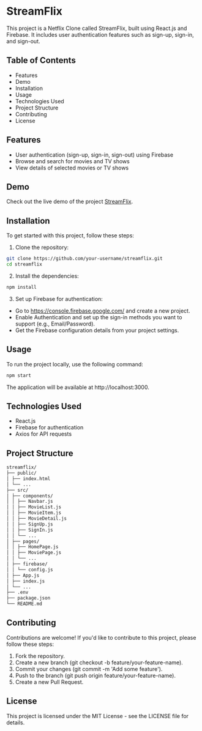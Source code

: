 # StreamFlix

This project is a Netflix Clone called StreamFlix, built using React.js and Firebase. It includes user authentication features such as sign-up, sign-in, and sign-out.

## Table of Contents
- Features
- Demo
- Installation
- Usage
- Technologies Used
- Project Structure
- Contributing
- License

## Features
- User authentication (sign-up, sign-in, sign-out) using Firebase
- Browse and search for movies and TV shows
- View details of selected movies or TV shows

## Demo
Check out the live demo of the project [StreamFlix](https://streamflix-project.netlify.app/).

## Installation
To get started with this project, follow these steps:
1. Clone the repository:
```bash
git clone https://github.com/your-username/streamflix.git
cd streamflix
```
2. Install the dependencies:
```bash
npm install
```
3. Set up Firebase for authentication:
- Go to https://console.firebase.google.com/ and create a new project.
- Enable Authentication and set up the sign-in methods you want to support (e.g., Email/Password).
- Get the Firebase configuration details from your project settings.

## Usage
To run the project locally, use the following command:
```bash
npm start
```
The application will be available at http://localhost:3000.

## Technologies Used
- React.js
- Firebase for authentication
- Axios for API requests

## Project Structure
```bash
streamflix/
├── public/
│ ├── index.html
│ └── ...
├── src/
│ ├── components/
│ │ ├── Navbar.js
│ │ ├── MovieList.js
│ │ ├── MovieItem.js
│ │ ├── MovieDetail.js
│ │ ├── SignUp.js
│ │ ├── SignIn.js
│ │ └── ...
│ ├── pages/
│ │ ├── HomePage.js
│ │ ├── MoviePage.js
│ │ └── ...
│ ├── firebase/
│ │ └── config.js
│ ├── App.js
│ ├── index.js
│ └── ...
├── .env
├── package.json
└── README.md
```
## Contributing
Contributions are welcome! If you'd like to contribute to this project, please follow these steps:
1. Fork the repository.
2. Create a new branch (git checkout -b feature/your-feature-name).
3. Commit your changes (git commit -m 'Add some feature').
4. Push to the branch (git push origin feature/your-feature-name).
5. Create a new Pull Request.

## License
This project is licensed under the MIT License - see the LICENSE file for details.
